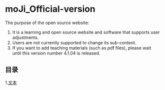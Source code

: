 # moJi_Official-version
The purpose of the open source website:
1. It is a learning and open source website and software that supports user adjustments.
2. Users are not currently supported to change its sub-content.
3. If you want to add teaching materials (such as pdf files), please wait until this version number 4.1.04 is released.
## 目录
1.[文本](https://twitter.com/@a)
